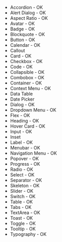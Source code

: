 - Accordion - OK
- Alert Dialog - OK
- Aspect Ratio - OK
- Avatar - OK
- Badge - OK
- Blockquote - OK
- Button - OK
- Calendar - OK
- Callout
- Card - OK
- Checkbox - OK
- Code - OK
- Collapsible - OK
- Combobox - OK
- Container - OK
- Context Menu - OK
- Data Table
- Date Picker
- Dialog - OK
- Dropdown Menu - OK
- Flex - OK
- Heading - OK
- Hover Card - OK
- Input - OK
- Inset
- Label - OK
- Menubar - OK
- Navigation Menu - OK
- Popover - OK
- Progress - OK
- Radio - OK
- Select - OK
- Separator - OK
- Skeleton - OK
- Slider - OK
- Switch - OK
- Table - OK
- Tabs - OK
- TextArea - OK
- Toast - OK
- Toggle - OK
- Tooltip - OK
- Typography - OK
